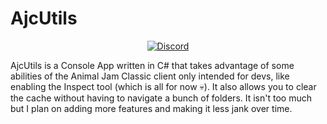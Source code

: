 # AjcUtils

<div align="center"><a href="https://discord.gg/3m86dFyP7H"><img alt="Discord" src="https://img.shields.io/discord/1172614451934011422?color=5865F2&logo=discord&logoColor=white"></div></a>

AjcUtils is a Console App written in C# that takes advantage of some abilities of the Animal Jam Classic client only intended for devs, like enabling the Inspect tool (which is all for now 💀). It also allows you to clear the cache without having to navigate a bunch of folders. It isn't too much but I plan on adding more features and making it less jank over time.